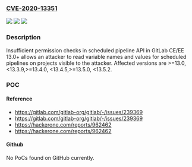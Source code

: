 ### [CVE-2020-13351](https://cve.mitre.org/cgi-bin/cvename.cgi?name=CVE-2020-13351)
![](https://img.shields.io/static/v1?label=Product&message=GitLab%20CE%2FEE&color=blue)
![](https://img.shields.io/static/v1?label=Version&message=n%2Fa&color=blue)
![](https://img.shields.io/static/v1?label=Vulnerability&message=Authorization%20bypass%20through%20user-controlled%20key%20in%20GitLab&color=brighgreen)

### Description

Insufficient permission checks in scheduled pipeline API in GitLab CE/EE 13.0+ allows an attacker to read variable names and values for scheduled pipelines on projects visible to the attacker. Affected versions are >=13.0, <13.3.9,>=13.4.0, <13.4.5,>=13.5.0, <13.5.2.

### POC

#### Reference
- https://gitlab.com/gitlab-org/gitlab/-/issues/239369
- https://gitlab.com/gitlab-org/gitlab/-/issues/239369
- https://hackerone.com/reports/962462
- https://hackerone.com/reports/962462

#### Github
No PoCs found on GitHub currently.

